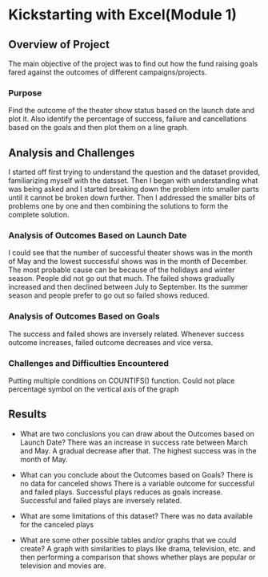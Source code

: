 # Kickstarting with Excel(Module 1)

## Overview of Project
The main objective of the project was to find out how the fund raising goals fared against the outcomes of different campaigns/projects.


### Purpose
Find the outcome of the theater show status based on the launch date and plot it. Also identify the percentage of success, failure and cancellations based on the goals and then plot them on a line graph.  

## Analysis and Challenges

I started off first trying to understand the question and the dataset provided, familiarizing myself with the datsset. 
Then I began with understanding what was being asked and I started breaking down the problem into smaller parts until it cannot be broken down further. 
Then I addressed the smaller bits of problems one by one and then combining the solutions to form the complete solution. 


### Analysis of Outcomes Based on Launch Date
I could see that the number of successful theater shows was in the month of May and the lowest successful shows was in the month of December. The most probable cause can be because of the holidays and winter season. People did not go out that much. 
The failed shows gradually increased and then declined between July to September. Its the summer season and people prefer to go out so failed shows reduced. 

### Analysis of Outcomes Based on Goals
The success and failed shows are inversely related. Whenever success outcome increases, failed outcome decreases and vice versa. 


### Challenges and Difficulties Encountered
Putting multiple conditions on COUNTIFS() function. 
Could not place percentage symbol on the vertical axis of the graph


## Results


- What are two conclusions you can draw about the Outcomes based on Launch Date?
There was an increase in success rate between March and May. A gradual decrease after that. 
The highest success was in the month of May.

- What can you conclude about the Outcomes based on Goals?
There is no data for canceled shows
There is a variable outcome for successful and failed plays. Successful plays reduces as goals increase. 
Successful and failed plays are inversely related. 


- What are some limitations of this dataset?
There was no data available for the canceled plays

- What are some other possible tables and/or graphs that we could create?
A graph with similarities to plays like drama, television, etc. and then performing a comparison that shows whether plays are popular or television and movies are. 
